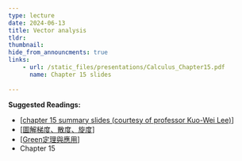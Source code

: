 ```yaml
---
type: lecture
date: 2024-06-13
title: Vector analysis
tldr: 
thumbnail: 
hide_from_announcments: true
links: 
    - url: /static_files/presentations/Calculus_Chapter15.pdf
      name: Chapter 15 slides
      
---
```

**Suggested Readings:**
- [[chapter 15 summary slides (courtesy of professor Kuo-Wei Lee)](/nsysu-calculus2/static_files/presentations/Chap15_Summary.pdf)]
- [[圖解梯度、散度、旋度](/nsysu-calculus2/static_files/presentations/圖解梯度.pdf)]
- [[Green定理與應用](/nsysu-calculus2/static_files/presentations/Green定理.pdf)]
- Chapter 15
